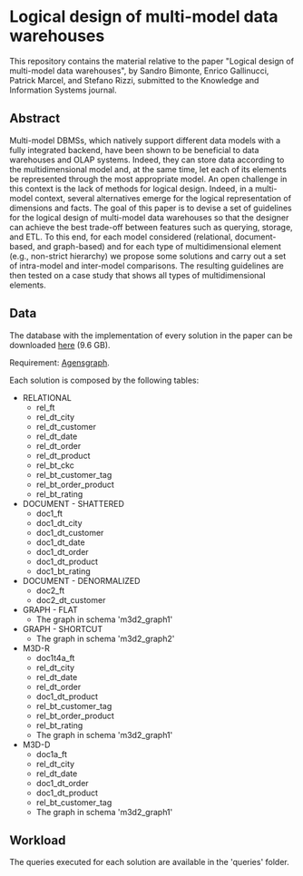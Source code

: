 # Logical design of multi-model data warehouses

This repository contains the material relative to the paper "Logical design of multi-model data warehouses", by Sandro Bimonte, Enrico Gallinucci, Patrick Marcel, and Stefano Rizzi, submitted to the Knowledge and Information Systems journal.

## Abstract
Multi-model DBMSs, which natively support different data models with a fully integrated backend, have been shown to be beneficial to data warehouses and OLAP systems. Indeed, they can store data according to the multidimensional model and, at the same time, let each of its elements be represented through the most appropriate model. An open challenge in this context is the lack of methods for logical design. Indeed, in a multi-model context, several alternatives emerge for the logical representation of dimensions and facts. The goal of this paper is to devise a set of guidelines for the logical design of multi-model data warehouses so that the designer can achieve the best trade-off between features such as querying, storage, and ETL. To this end, for each model considered (relational, document-based, and graph-based) and for each type of multidimensional element (e.g., non-strict hierarchy) we propose some solutions and carry out a set of intra-model and inter-model comparisons. The resulting guidelines are then tested on a case study that shows all types of multidimensional elements.

## Data

The database with the implementation of every solution in the paper can be downloaded [here](https://big.csr.unibo.it/downloads/m3d_guidelines) (9.6 GB). 

Requirement: [Agensgraph](https://bitnine.net/agensgraph/).

Each solution is composed by the following tables:

- RELATIONAL
  - rel_ft
  - rel_dt_city
  - rel_dt_customer
  - rel_dt_date
  - rel_dt_order
  - rel_dt_product
  - rel_bt_ckc
  - rel_bt_customer_tag
  - rel_bt_order_product
  - rel_bt_rating
- DOCUMENT - SHATTERED
  - doc1_ft
  - doc1_dt_city
  - doc1_dt_customer
  - doc1_dt_date
  - doc1_dt_order
  - doc1_dt_product
  - doc1_bt_rating
- DOCUMENT - DENORMALIZED
  - doc2_ft
  - doc2_dt_customer
- GRAPH - FLAT
  - The graph in schema 'm3d2_graph1'
- GRAPH - SHORTCUT
  - The graph in schema 'm3d2_graph2'
- M3D-R
  - doc1t4a_ft
  - rel_dt_city
  - rel_dt_date
  - rel_dt_order
  - doc1_dt_product
  - rel_bt_customer_tag
  - rel_bt_order_product
  - rel_bt_rating
  - The graph in schema 'm3d2_graph1'
- M3D-D
  - doc1a_ft
  - rel_dt_city
  - rel_dt_date
  - doc1_dt_order
  - doc1_dt_product
  - rel_bt_customer_tag
  - The graph in schema 'm3d2_graph1'

## Workload

The queries executed for each solution are available in the 'queries' folder.

